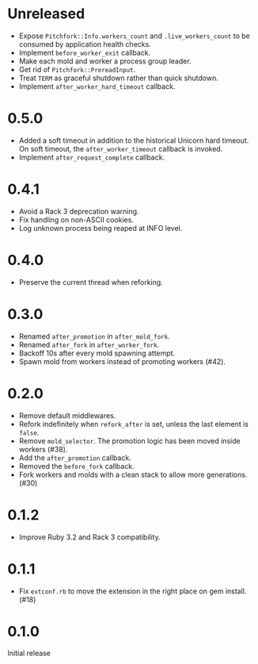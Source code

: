 # Unreleased

- Expose `Pitchfork::Info.workers_count` and `.live_workers_count` to be consumed by application health checks.
- Implement `before_worker_exit` callback.
- Make each mold and worker a process group leader.
- Get rid of `Pitchfork::PrereadInput`.
- Treat `TERM` as graceful shutdown rather than quick shutdown.
- Implement `after_worker_hard_timeout` callback.

# 0.5.0

- Added a soft timeout in addition to the historical Unicorn hard timeout.
  On soft timeout, the `after_worker_timeout` callback is invoked.
- Implement `after_request_complete` callback.

# 0.4.1

- Avoid a Rack 3 deprecation warning.
- Fix handling on non-ASCII cookies.
- Log unknown process being reaped at INFO level.

# 0.4.0

- Preserve the current thread when reforking.

# 0.3.0

- Renamed `after_promotion` in `after_mold_fork`.
- Renamed `after_fork` in `after_worker_fork`.
- Backoff 10s after every mold spawning attempt.
- Spawn mold from workers instead of promoting workers (#42).

# 0.2.0

- Remove default middlewares.
- Refork indefinitely when `refork_after` is set, unless the last element is `false`.
- Remove `mold_selector`. The promotion logic has been moved inside workers (#38).
- Add the `after_promotion` callback.
- Removed the `before_fork` callback.
- Fork workers and molds with a clean stack to allow more generations. (#30)

# 0.1.2

- Improve Ruby 3.2 and Rack 3 compatibility.

# 0.1.1

- Fix `extconf.rb` to move the extension in the right place on gem install. (#18)

# 0.1.0

Initial release